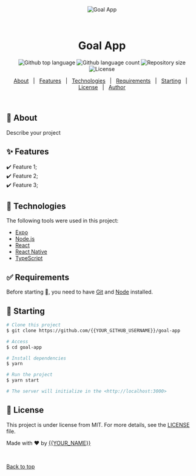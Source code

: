 <div align="center" id="top"> 
  <img src="./.github/app.gif" alt="Goal App" />

  &#xa0;

  <!-- <a href="https://goalapp.netlify.app">Demo</a> -->
</div>

<h1 align="center">Goal App</h1>

<p align="center">
  <img alt="Github top language" src="https://img.shields.io/github/languages/top/{{YOUR_GITHUB_USERNAME}}/goal-app?color=56BEB8">

  <img alt="Github language count" src="https://img.shields.io/github/languages/count/{{YOUR_GITHUB_USERNAME}}/goal-app?color=56BEB8">

  <img alt="Repository size" src="https://img.shields.io/github/repo-size/{{YOUR_GITHUB_USERNAME}}/goal-app?color=56BEB8">

  <img alt="License" src="https://img.shields.io/github/license/{{YOUR_GITHUB_USERNAME}}/goal-app?color=56BEB8">

  <!-- <img alt="Github issues" src="https://img.shields.io/github/issues/{{YOUR_GITHUB_USERNAME}}/goal-app?color=56BEB8" /> -->

  <!-- <img alt="Github forks" src="https://img.shields.io/github/forks/{{YOUR_GITHUB_USERNAME}}/goal-app?color=56BEB8" /> -->

  <!-- <img alt="Github stars" src="https://img.shields.io/github/stars/{{YOUR_GITHUB_USERNAME}}/goal-app?color=56BEB8" /> -->
</p>

<!-- Status -->

<!-- <h4 align="center"> 
	🚧  Goal App 🚀 Under construction...  🚧
</h4> 

<hr> -->

<p align="center">
  <a href="#dart-about">About</a> &#xa0; | &#xa0; 
  <a href="#sparkles-features">Features</a> &#xa0; | &#xa0;
  <a href="#rocket-technologies">Technologies</a> &#xa0; | &#xa0;
  <a href="#white_check_mark-requirements">Requirements</a> &#xa0; | &#xa0;
  <a href="#checkered_flag-starting">Starting</a> &#xa0; | &#xa0;
  <a href="#memo-license">License</a> &#xa0; | &#xa0;
  <a href="https://github.com/{{YOUR_GITHUB_USERNAME}}" target="_blank">Author</a>
</p>

<br>

## :dart: About ##

Describe your project

## :sparkles: Features ##

:heavy_check_mark: Feature 1;\
:heavy_check_mark: Feature 2;\
:heavy_check_mark: Feature 3;

## :rocket: Technologies ##

The following tools were used in this project:

- [Expo](https://expo.io/)
- [Node.js](https://nodejs.org/en/)
- [React](https://pt-br.reactjs.org/)
- [React Native](https://reactnative.dev/)
- [TypeScript](https://www.typescriptlang.org/)

## :white_check_mark: Requirements ##

Before starting :checkered_flag:, you need to have [Git](https://git-scm.com) and [Node](https://nodejs.org/en/) installed.

## :checkered_flag: Starting ##

```bash
# Clone this project
$ git clone https://github.com/{{YOUR_GITHUB_USERNAME}}/goal-app

# Access
$ cd goal-app

# Install dependencies
$ yarn

# Run the project
$ yarn start

# The server will initialize in the <http://localhost:3000>
```

## :memo: License ##

This project is under license from MIT. For more details, see the [LICENSE](LICENSE.md) file.


Made with :heart: by <a href="https://github.com/{{YOUR_GITHUB_USERNAME}}" target="_blank">{{YOUR_NAME}}</a>

&#xa0;

<a href="#top">Back to top</a>
